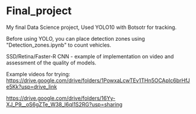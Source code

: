 # Final_project
My final Data Science project, Used YOLO10 with Botsotr for tracking.


Before using YOLO, you can place detection zones using "Detection_zones.ipynb" to count vehicles.

SSD/Retina/Faster-R CNN - example of implementation on video and assessment of the quality of models.

Example videos for trying:
https://drive.google.com/drive/folders/1PowxaLcwTEv1THn5OCApIc6brHfJe5Kk?usp=drive_link

https://drive.google.com/drive/folders/16Yy-XJ_P9__oS6gZTe_W38_l6ql1S2RG?usp=sharing
